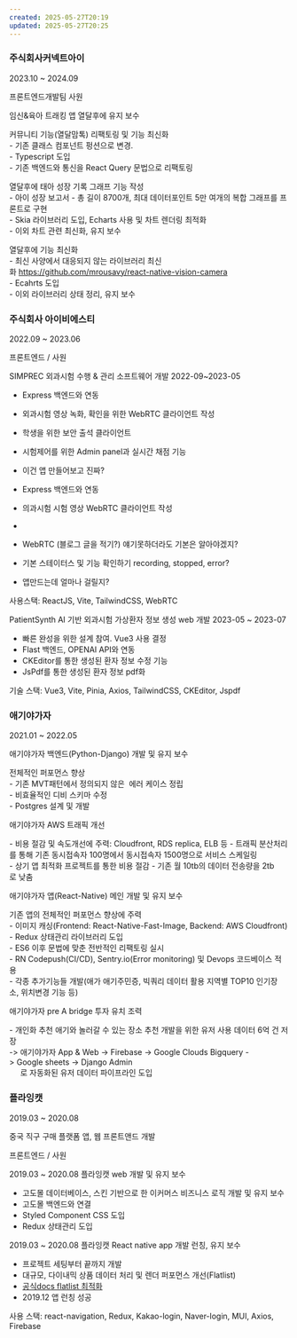 ```yaml
---
created: 2025-05-27T20:19
updated: 2025-05-27T20:25
---
```


### 주식회사커넥트아이 

2023.10 ~ 2024.09

프론트엔드개발팀 사원

임신&육아 트래킹 앱 열달후에 유지 보수  
  
커뮤니티 기능(열달맘톡) 리팩토링 및 기능 최신화  
- 기존 클래스 컴포넌트 펑션으로 변경.  
- Typescript 도입  
- 기존 백엔드와 통신을 React Query 문법으로 리팩토링  
  
열달후에 태아 성장 기록 그래프 기능 작성  
- 아이 성장 보고서 - 총 길이 8700개, 최대 데이터포인트 5만 여개의 복합 그래프를 프론트로 구현  
- Skia 라이브러리 도입, Echarts 사용 및 차트 렌더링 최적화  
- 이외 차트 관련 최신화, 유지 보수  
  
열달후에 기능 최신화  
- 최신 사양에서 대응되지 않는 라이브러리 최신화 https://github.com/mrousavy/react-native-vision-camera  
- Ecahrts 도입  
- 이외 라이브러리 상태 정리, 유지 보수

### 주식회사 아이비에스티 

2022.09 ~ 2023.06


프론트엔드 / 사원

SIMPREC 외과시험 수행 & 관리 소프트웨어 개발
2022-09~2023-05

- Express 백엔드와 연동
- 외과시험 영상 녹화, 확인을 위한 WebRTC 클라이언트 작성
- 학생을 위한 보안 출석 클라이언트
- 시험제어를 위한 Admin panel과 실시간 채점 기능

- 이건 앱 만들어보고 진짜?
- Express 백엔드와 연동
- 의과시험 시험 영상 WebRTC 클라이언트 작성
- 
- WebRTC (블로그 글을 적기?) 얘기못하더라도 기본은 알아야겠지?
- 기본 스테이터스 및 기능 확인하기 recording, stopped, error?
- 앱만드는데 얼마나 걸릴지?

사용스택: ReactJS, Vite, TailwindCSS, WebRTC



PatientSynth AI 기반 외과시험 가상환자 정보 생성 web 개발
2023-05 ~ 2023-07

- 빠른 완성을 위한 설계 참여. Vue3 사용 결정
- Flast 백엔드, OPENAI API와 연동
- CKEditor를 통한 생성된 환자 정보 수정 기능
- JsPdf를 통한 생성된 환자 정보 pdf화
  
기술 스택: Vue3, Vite, Pinia, Axios, TailwindCSS, CKEditor, Jspdf

### 애기야가자

2021.01 ~ 2022.05

애기야가자 백엔드(Python-Django) 개발 및 유지 보수  
  
전체적인 퍼포먼스 향상  
- 기존 MVT패턴에서 정의되지 않은  에러 케이스 정립  
- 비효율적인 디비 스키마 수정  
- Postgres 설계 및 개발  
  
애기야가자 AWS 트래픽 개선  
  
- 비용 절감 및 속도개선에 주력: Cloudfront, RDS replica, ELB 등 - 트래픽 분산처리를 통해 기존 동시접속자 100명에서 동시접속자 1500명으로 서비스 스케일링  
- 상기 앱 최적화 프로젝트를 통한 비용 절감 - 기존 월 10tb의 데이터 전송량을 2tb로 낮춤  
  
애기야가자 앱(React-Native) 메인 개발 및 유지 보수  
  
기존 앱의 전체적인 퍼포먼스 향상에 주력  
- 이미지 캐싱(Frontend: React-Native-Fast-Image, Backend: AWS Cloudfront)  
- Redux 상태관리 라이브러리 도입  
- ES6 이후 문법에 맞춘 전반적인 리팩토링 실시  
- RN Codepush(CI/CD), Sentry.io(Error monitoring) 및 Devops 코드베이스 적용  
- 각종 추가기능들 개발(애가 애기주민증, 빅쿼리 데이터 활용 지역별 TOP10 인기장소, 위치변경 기능 등)  
  
애기야가자 pre A bridge 투자 유치 조력  
  
- 개인화 추천 애기와 놀러갈 수 있는 장소 추천 개발을 위한 유저 사용 데이터 6억 건 저장  
-> 애기야가자 App & Web -> Firebase -> Google Clouds Bigquery -> Google sheets -> Django Admin  
     로 자동화된 유저 데이터 파이프라인 도입

### 플라잉캣

2019.03 ~ 2020.08

중국 직구 구매 플랫폼 앱, 웹 프론트앤드 개발

프론트엔드 / 사원

2019.03 ~ 2020.08
플라잉캣 web 개발 및 유지 보수

- 고도몰 데이터베이스, 스킨 기반으로 한 이커머스 비즈니스 로직 개발 및 유지 보수
- 고도몰 백엔드와 연결
- Styled Component CSS 도입
- Redux 상태관리 도입

2019.03 ~ 2020.08
플라잉캣 React native app 개발 런칭, 유지 보수

- 프로젝트 세팅부터 끝까지 개발
- 대규모, 다이내믹 상품 데이터 처리 및 렌더 퍼포먼스 개선(Flatlist)
- [공식docs flatlist 최적화](https://reactnative.dev/docs/optimizing-flatlist-configuration)
- 2019.12 앱 런칭 성공

사용 스택: react-navigation, Redux, Kakao-login, Naver-login, MUI, Axios, Firebase 